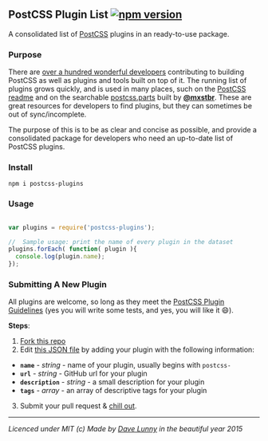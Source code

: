 ## PostCSS Plugin List [![npm version](https://badge.fury.io/js/postcss-plugins.svg)](http://badge.fury.io/js/postcss-plugins)

A consolidated list of [PostCSS](https://github.com/postcss/postcss) plugins in an ready-to-use package.

### Purpose

There are [over a hundred wonderful developers](https://github.com/postcss/postcss/graphs/contributors) contributing to building PostCSS as well as plugins and tools built on top of it. The running list of plugins grows quickly, and is used in many places, such on the [PostCSS readme](https://github.com/postcss/postcss#plugins) and on the searchable [postcss.parts](http://postcss.parts) built by [**@mxstbr**](https://github.com/mxstbr). These are great resources for developers to find plugins, but they can sometimes be out of sync/incomplete.

The purpose of this is to be as clear and concise as possible, and provide a consolidated package for developers who need an up-to-date list of PostCSS plugins.

### Install

```
npm i postcss-plugins
```

### Usage

```javascript

var plugins = require('postcss-plugins');

//  Sample usage: print the name of every plugin in the dataset
plugins.forEach( function( plugin ){
  console.log(plugin.name);
});

```

### Submitting A New Plugin

All plugins are welcome, so long as they meet the [PostCSS Plugin Guidelines](https://github.com/postcss/postcss/blob/master/docs/guidelines/plugin.md) (yes you will write some tests, and yes, you will like it :smile:).

**Steps**:

1. [Fork this repo](https://github.com/himynameisdave/postcss-plugins#fork-destination-box)
2. Edit [this JSON file](https://github.com/himynameisdave/postcss-plugins/blob/master/plugins.json) by adding your plugin with the following information:
  + **`name`** - *string* - name of your plugin, usually begins with `postcss-`
  + **`url`** - *string* - GitHub url for your plugin
  + **`description`** - *string* - a small description for your plugin
  + **`tags`** - *array* - an array of descriptive tags for your plugin
3. Submit your pull request & [chill out](http://i.imgur.com/dZzkNc7.gif).

---

*Licenced under MIT (c) Made by [Dave Lunny](https://twitter.com/dave_lunny) in the beautiful year 2015*
